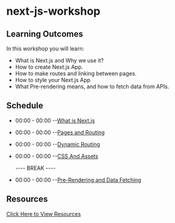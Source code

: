 # next-js-workshop
## Learning Outcomes
In this workshop you will learn: 
- What is Next.js and Why we use it?
- How to create Next.js App.
- How to make routes and linking between pages.
- How to style your Next.js App
- What Pre-rendering means, and how to fetch data from APIs.
## Schedule
  
  - 00:00 - 00:00 --[What is Next.js](./What-is-Next-js.md)
  - 00:00 - 00:00 --[Pages and Routing](./Pages.md)
  - 00:00 - 00:00 --[Dynamic Routing](./Routing.md)
  - 00:00 - 00:00 --[CSS And Assets](./css-and-Assets.md)  
   
     ---- BREAK ----

  - 00:00 - 00:00  --[Pre-Rendering and Data Fetching](./rendering-and-Data-fetching.md)
## Resources
  [Click Here to View Resources](./Resources.md)
